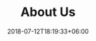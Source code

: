 ---
title: "About Us"
date: 2018-07-12T18:19:33+06:00
heading : "WE ARE TRAVIS HIGH SCHOOL HABITAT FOR HUMANITY"
description : "Founded in XXXX at Richmond, TX, we are a club representing Habitat for Humanity at Travis High School. We do a variety of activities that contribute to the well-being of other individuals and it is our mission to Lorem Ipsum Lorem Ipsum Lorem Ipsum."
---